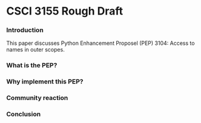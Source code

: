 # CSCI 3155 Rough Draft

### Introduction

This paper discusses Python Enhancement Proposel (PEP) 3104: Access to names in outer scopes.

### What is the PEP?

### Why implement this PEP?

### Community reaction

### Conclusion
